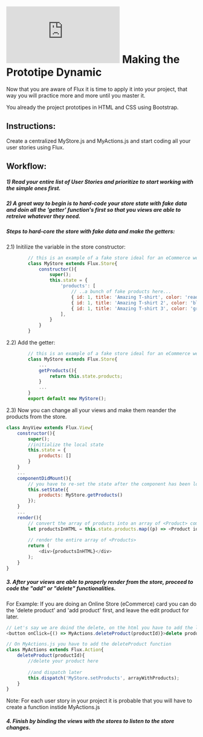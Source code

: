 # ![alt text](https://assets.breatheco.de/apis/img/images.php?blob&random&cat=icon&tags=breathecode,32)  Making the Prototipe Dynamic

Now that you are aware of Flux it is time to apply it into your project, that way you will practice more and more until you master it.

You already the project prototipes in HTML and CSS using Bootstrap.

## Instructions:

Create a centralized MyStore.js and MyActions.js and start coding all your user stories using Flux.

## Workflow:

##### 1) Read your entire list of User Stories and prioritize to start working with  the simple ones first.

##### 2) A great way to begin is to hard-code your store state with fake data and doin all the 'getter' function's first so that you views are able to retreive whatever they need.

##### Steps to hard-core the store with fake data and make the getters:

2.1) Initilize the variable in the store constructor:
    
```js
        // this is an example of a fake store ideal for an eCommerce website hard-coded with a bunch of fake products
        class MyStore extends Flux.Store{
            constructor(){
                super();
                this.state = {
                    'products': [
                        // ..a bunch of fake products here...
                        { id: 1, title: 'Amazing T-shirt', color: 'read'},
                        { id: 1, title: 'Amazing T-shirt 2', color: 'blue'},
                        { id: 1, title: 'Amazing T-shirt 3', color: 'green'}
                    ],
                }
            }
        }
```
2.2) Add the getter:
```js
        // this is an example of a fake store ideal for an eCommerce website hard-coded with a bunch of fake products
        class MyStore extends Flux.Store{
            ...
            getProducts(){
                return this.state.products;
            }
            ...
        }
        export default new MyStore();
```

2.3) Now you can change all your views and make them reander the products from the store.

```js
class AnyView extends Flux.View{
    constructor(){
        super();
        //initialize the local state
        this.state = {
            products: []
        }
    }
    ...
    componentDidMount(){
        // you have to re-set the state after the component has been loaded.
        this.setState({
            products: MyStore.getProducts()
        });
    }
    ...
    render(){
        // convert the array of products into an array of <Product> components
        let productsInHTML = this.state.products.map((p) => <Product id={p.id} title={p.title} />));
        
        // render the entire array of <Products>
        return (
            <div>{productsInHTML}</div>
        );
    }
}

```
##### 3. After your views are able to properly render from the store, proceed to code the "add" or "delete" functionalities.

For Example: If you are doing an Online Store (eCommerce) card you can do the 'delete product' and 'add product' first, and leave the edit product for later.

```js
// Let's say we are doind the delete, on the html you have to add the listener to the DOM element that will trigger the delete
<button onClick={() => MyActions.deleteProduct(productId)}>delete product</button>

// On MyActions.js you have to add the deleteProduct function
class MyActions extends Flux.Action{
    deleteProduct(productId){
        //delete your product here
        
        //and dispatch later
        this.dispatch('MyStore.setProducts', arrayWithProducts);
    }
}
```
Note: For each user story in your project it is probable that you will have to create a function instide MyActions.js

##### 4. Finish by binding the views with the stores to listen to the store changes.
